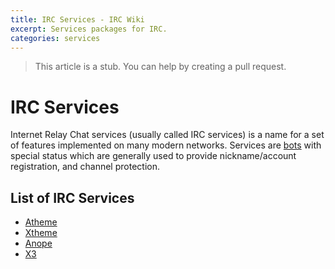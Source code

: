 ```yaml
---
title: IRC Services - IRC Wiki
excerpt: Services packages for IRC.
categories: services
---
```

>This article is a stub. You can help by creating a pull request.
# IRC Services
Internet Relay Chat services (usually called IRC services) is a name for a set of features implemented on many modern networks. Services are [bots](/wiki/bot) with special status which are generally used to provide nickname/account registration, and channel protection.

## List of IRC Services
* [Atheme](/wiki/services/atheme)
* [Xtheme](/wiki/services/xtheme)
* [Anope](/wiki/services/anope)
* [X3](/wiki/services/x3)